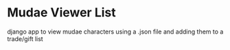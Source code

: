 # Mudae Viewer List

django app to view mudae characters using a .json file and adding them to a trade/gift list
